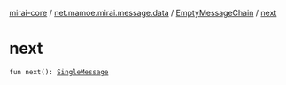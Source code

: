 [mirai-core](../../index.md) / [net.mamoe.mirai.message.data](../index.md) / [EmptyMessageChain](index.md) / [next](./next.md)

# next

`fun next(): `[`SingleMessage`](../-single-message.md)